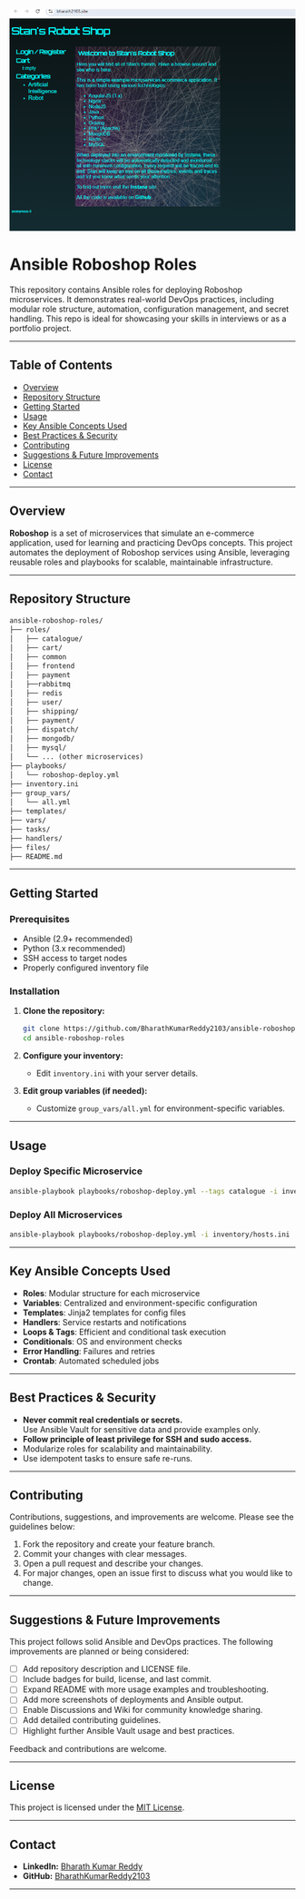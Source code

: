 ![Roboshop](https://github.com/BharathKumarReddy2103/Ansible-Roboshop/blob/main/robot%20shop.png)

# Ansible Roboshop Roles

This repository contains Ansible roles for deploying Roboshop microservices. It demonstrates real-world DevOps practices, including modular role structure, automation, configuration management, and secret handling. This repo is ideal for showcasing your skills in interviews or as a portfolio project.

---

## Table of Contents

- [Overview](#overview)
- [Repository Structure](#repository-structure)
- [Getting Started](#getting-started)
- [Usage](#usage)
- [Key Ansible Concepts Used](#key-ansible-concepts-used)
- [Best Practices & Security](#best-practices--security)
- [Contributing](#contributing)
- [Suggestions & Future Improvements](#suggestions--future-improvements)
- [License](#license)
- [Contact](#contact)

---

## Overview

**Roboshop** is a set of microservices that simulate an e-commerce application, used for learning and practicing DevOps concepts. This project automates the deployment of Roboshop services using Ansible, leveraging reusable roles and playbooks for scalable, maintainable infrastructure.

---

## Repository Structure

```
ansible-roboshop-roles/
├── roles/
│   ├── catalogue/
│   ├── cart/
│   ├── common
│   ├── frontend
│   ├── payment
│   ├──rabbitmq
│   ├── redis
│   ├── user/
│   ├── shipping/
│   ├── payment/
│   ├── dispatch/
│   ├── mongodb/
│   ├── mysql/
│   └── ... (other microservices)
├── playbooks/
│   └── roboshop-deploy.yml
├── inventory.ini
├── group_vars/
│   └── all.yml
├── templates/
├── vars/
├── tasks/
├── handlers/
├── files/
├── README.md
```

---

## Getting Started

### Prerequisites

- Ansible (2.9+ recommended)
- Python (3.x recommended)
- SSH access to target nodes
- Properly configured inventory file

### Installation

1. **Clone the repository:**
    ```bash
    git clone https://github.com/BharathKumarReddy2103/ansible-roboshop-roles.git
    cd ansible-roboshop-roles
    ```
2. **Configure your inventory:**
    - Edit `inventory.ini` with your server details.

3. **Edit group variables (if needed):**
    - Customize `group_vars/all.yml` for environment-specific variables.

---

## Usage

### Deploy Specific Microservice

```bash
ansible-playbook playbooks/roboshop-deploy.yml --tags catalogue -i inventory/hosts.ini
```

### Deploy All Microservices

```bash
ansible-playbook playbooks/roboshop-deploy.yml -i inventory/hosts.ini
```

---

## Key Ansible Concepts Used

- **Roles**: Modular structure for each microservice
- **Variables**: Centralized and environment-specific configuration
- **Templates**: Jinja2 templates for config files
- **Handlers**: Service restarts and notifications
- **Loops & Tags**: Efficient and conditional task execution
- **Conditionals**: OS and environment checks
- **Error Handling**: Failures and retries
- **Crontab**: Automated scheduled jobs

---

## Best Practices & Security

- **Never commit real credentials or secrets.**  
  Use Ansible Vault for sensitive data and provide examples only.
- **Follow principle of least privilege for SSH and sudo access.**
- Modularize roles for scalability and maintainability.
- Use idempotent tasks to ensure safe re-runs.

---

## Contributing

Contributions, suggestions, and improvements are welcome.
Please see the guidelines below:

1. Fork the repository and create your feature branch.
2. Commit your changes with clear messages.
3. Open a pull request and describe your changes.
4. For major changes, open an issue first to discuss what you would like to change.

---

## Suggestions & Future Improvements

This project follows solid Ansible and DevOps practices. The following improvements are planned or being considered:

- [ ] Add repository description and LICENSE file.
- [ ] Include badges for build, license, and last commit.
- [ ] Expand README with more usage examples and troubleshooting.
- [ ] Add more screenshots of deployments and Ansible output.
- [ ] Enable Discussions and Wiki for community knowledge sharing.
- [ ] Add detailed contributing guidelines.
- [ ] Highlight further Ansible Vault usage and best practices.

Feedback and contributions are welcome.

---

## License

This project is licensed under the [MIT License](LICENSE).

---

## Contact

- **LinkedIn:** [Bharath Kumar Reddy](https://www.linkedin.com/in/bharathkumar-reddy-n/)
- **GitHub:** [BharathKumarReddy2103](https://github.com/BharathKumarReddy2103)

---

